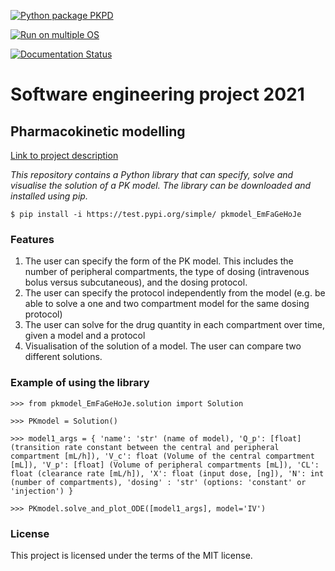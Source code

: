 [![Python package PKPD](https://github.com/ejin700/pkpd/actions/workflows/pkpd_ci.yml/badge.svg?branch=master)](https://github.com/ejin700/pkpd/actions/workflows/pkpd_ci.yml)

[![Run on multiple OS](https://github.com/ejin700/pkpd/actions/workflows/os_tests.yml/badge.svg)](https://github.com/ejin700/pkpd/actions/workflows/os_tests.yml)

[![Documentation Status](https://readthedocs.org/projects/pk-project/badge/?version=latest)](https://pk-project.readthedocs.io/en/latest/?badge=latest)

# **Software engineering project 2021**
## **Pharmacokinetic modelling**

[Link to project description](https://sabs-r3.github.io/software-engineering-projects/01-introduction/index.html)

*This repository contains a Python library that can specify, solve and visualise the solution of a PK model. The library can be downloaded and installed using pip.*

`$ pip install -i https://test.pypi.org/simple/ pkmodel_EmFaGeHoJe`

### **Features**

1. The user can specify the form of the PK model. This includes the number of peripheral compartments, the type of dosing (intravenous bolus versus subcutaneous), and the dosing protocol.
2. The user can specify the protocol independently from the model (e.g. be able to solve a one and two compartment model for the same dosing protocol)
3. The user can solve for the drug quantity in each compartment over time, given a model and a protocol
4. Visualisation of the solution of a model. The user can compare two different solutions.

### **Example of using the library**

`>>> from pkmodel_EmFaGeHoJe.solution import Solution`

`>>> PKmodel = Solution()`

`>>> model1_args = {
                'name': 'str' (name of model),
                'Q_p': [float] (transition rate constant between the central and peripheral compartment [mL/h]),
                'V_c': float (Volume of the central compartment [mL]),
                'V_p': [float] (Volume of peripheral compartments [mL]),
                'CL': float (clearance rate [mL/h]),
                'X': float (input dose, [ng]),
                'N': int (number of compartments),
                'dosing' : 'str' (options: 'constant' or 'injection')
                }`

`>>> PKmodel.solve_and_plot_ODE([model1_args], model='IV')`

 
### **License**

 This project is licensed under the terms of the MIT license.





